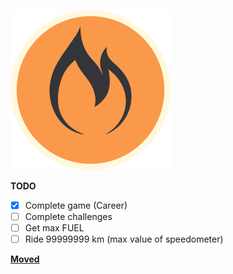 ![FUEL](.logo.svg)

**TODO**
- [x] Complete game (Career)  
- [ ] Complete challenges  
- [ ] Get max FUEL  
- [ ] Ride 99999999 km (max value of speedometer)

**[Moved](https://git.a2s.su/iiiypuk/fuel-stuff)**
